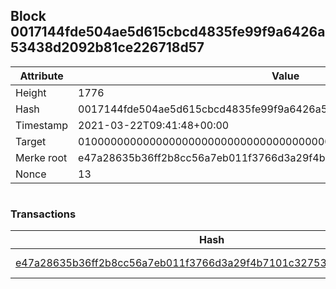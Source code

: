## Block 0017144fde504ae5d615cbcd4835fe99f9a6426a53438d2092b81ce226718d57

Attribute | Value
--- | ---
Height | 1776
Hash | 0017144fde504ae5d615cbcd4835fe99f9a6426a53438d2092b81ce226718d57
Timestamp | 2021-03-22T09:41:48+00:00
Target | 0100000000000000000000000000000000000000000000000000000000000000
Merke root | e47a28635b36ff2b8cc56a7eb011f3766d3a29f4b7101c32753c61934ee77c80
Nonce | 13

```

```

### Transactions

Hash | Amount
--- | ---
[e47a28635b36ff2b8cc56a7eb011f3766d3a29f4b7101c32753c61934ee77c80](e47a28635b36ff2b8cc56a7eb011f3766d3a29f4b7101c32753c61934ee77c80.md) | 10.00000000 SKEPTI 
